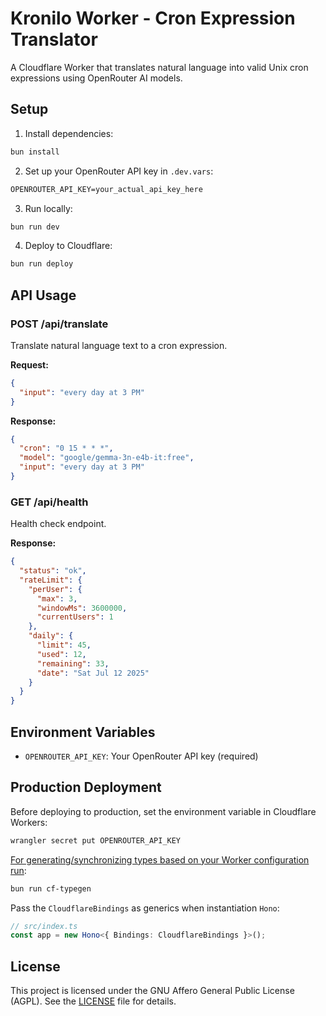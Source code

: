 # Kronilo Worker - Cron Expression Translator

A Cloudflare Worker that translates natural language into valid Unix cron expressions using OpenRouter AI models.

## Setup

1. Install dependencies:

```txt
bun install
```

2. Set up your OpenRouter API key in `.dev.vars`:

```txt
OPENROUTER_API_KEY=your_actual_api_key_here
```

3. Run locally:

```txt
bun run dev
```

4. Deploy to Cloudflare:

```txt
bun run deploy
```

## API Usage

### POST /api/translate

Translate natural language text to a cron expression.

**Request:**

```json
{
  "input": "every day at 3 PM"
}
```

**Response:**

```json
{
  "cron": "0 15 * * *",
  "model": "google/gemma-3n-e4b-it:free",
  "input": "every day at 3 PM"
}
```

### GET /api/health

Health check endpoint.

**Response:**

```json
{
  "status": "ok",
  "rateLimit": {
    "perUser": {
      "max": 3,
      "windowMs": 3600000,
      "currentUsers": 1
    },
    "daily": {
      "limit": 45,
      "used": 12,
      "remaining": 33,
      "date": "Sat Jul 12 2025"
    }
  }
}
```

## Environment Variables

- `OPENROUTER_API_KEY`: Your OpenRouter API key (required)

## Production Deployment

Before deploying to production, set the environment variable in Cloudflare Workers:

```txt
wrangler secret put OPENROUTER_API_KEY
```

[For generating/synchronizing types based on your Worker configuration run](https://developers.cloudflare.com/workers/wrangler/commands/#types):

```txt
bun run cf-typegen
```

Pass the `CloudflareBindings` as generics when instantiation `Hono`:

```ts
// src/index.ts
const app = new Hono<{ Bindings: CloudflareBindings }>();
```

## License

This project is licensed under the GNU Affero General Public License (AGPL). See the [LICENSE](LICENSE) file for details.
